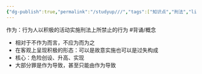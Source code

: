 ```yaml
---
{"dg-publish":true,"permalink":"/studyup///","tags":["知识点","刑法","linker-exclude"]}
---
```


作为：行为人以积极的活动实施刑法上所禁止的行为 #背诵/概念 
- 相对于不作为而言，不应为而为之
- 在客观上呈现积极的形态：可以是故意实施也可以是过失构成
- 核心：危险创设、升高、实现
- 大部分罪是作为导致，甚至只能由作为导致